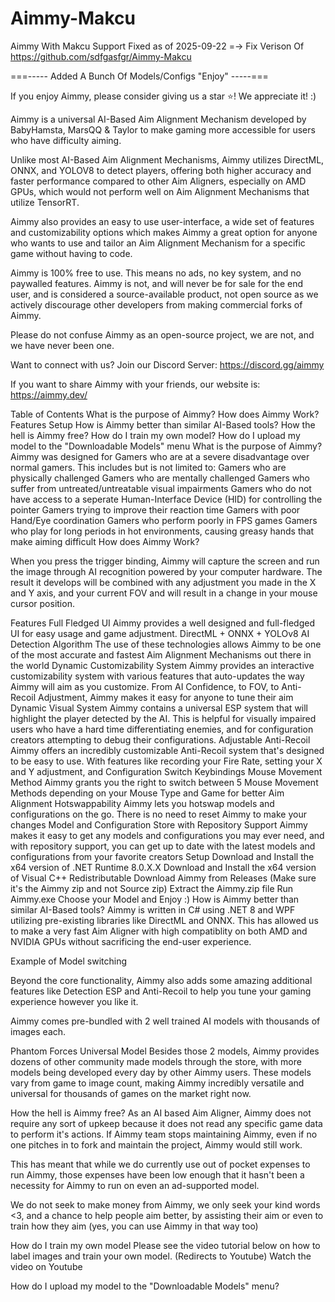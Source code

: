 # Aimmy-Makcu
Aimmy With Makcu Support Fixed as of 2025-09-22 =-> Fix Verison Of https://github.com/sdfgasfgr/Aimmy-Makcu

===----- Added A Bunch Of Models/Configs "Enjoy" -----===


If you enjoy Aimmy, please consider giving us a star ⭐! We appreciate it! :)



Aimmy is a universal AI-Based Aim Alignment Mechanism developed by BabyHamsta, MarsQQ & Taylor to make gaming more accessible for users who have difficulty aiming.

Unlike most AI-Based Aim Alignment Mechanisms, Aimmy utilizes DirectML, ONNX, and YOLOV8 to detect players, offering both higher accuracy and faster performance compared to other Aim Aligners, especially on AMD GPUs, which would not perform well on Aim Alignment Mechanisms that utilize TensorRT.

Aimmy also provides an easy to use user-interface, a wide set of features and customizability options which makes Aimmy a great option for anyone who wants to use and tailor an Aim Alignment Mechanism for a specific game without having to code.

Aimmy is 100% free to use. This means no ads, no key system, and no paywalled features. Aimmy is not, and will never be for sale for the end user, and is considered a source-available product, not open source as we actively discourage other developers from making commercial forks of Aimmy.

Please do not confuse Aimmy as an open-source project, we are not, and we have never been one.

Want to connect with us? Join our Discord Server: https://discord.gg/aimmy

If you want to share Aimmy with your friends, our website is: https://aimmy.dev/

Table of Contents
What is the purpose of Aimmy?
How does Aimmy Work?
Features
Setup
How is Aimmy better than similar AI-Based tools?
How the hell is Aimmy free?
How do I train my own model?
How do I upload my model to the "Downloadable Models" menu
What is the purpose of Aimmy?
Aimmy was designed for Gamers who are at a severe disadvantage over normal gamers.
This includes but is not limited to:
Gamers who are physically challenged
Gamers who are mentally challenged
Gamers who suffer from untreated/untreatable visual impairments
Gamers who do not have access to a seperate Human-Interface Device (HID) for controlling the pointer
Gamers trying to improve their reaction time
Gamers with poor Hand/Eye coordination
Gamers who perform poorly in FPS games
Gamers who play for long periods in hot environments, causing greasy hands that make aiming difficult
How does Aimmy Work?

When you press the trigger binding, Aimmy will capture the screen and run the image through AI recognition powered by your computer hardware. The result it develops will be combined with any adjustment you made in the X and Y axis, and your current FOV and will result in a change in your mouse cursor position.

Features
Full Fledged UI
Aimmy provides a well designed and full-fledged UI for easy usage and game adjustment.
DirectML + ONNX + YOLOv8 AI Detection Algorithm
The use of these technologies allows Aimmy to be one of the most accurate and fastest Aim Alignment Mechanisms out there in the world
Dynamic Customizability System
Aimmy provides an interactive customizability system with various features that auto-updates the way Aimmy will aim as you customize. From AI Confidence, to FOV, to Anti-Recoil Adjustment, Aimmy makes it easy for anyone to tune their aim
Dynamic Visual System
Aimmy contains a universal ESP system that will highlight the player detected by the AI. This is helpful for visually impaired users who have a hard time differentiating enemies, and for configuration creators attempting to debug their configurations.
Adjustable Anti-Recoil
Aimmy offers an incredibly customizable Anti-Recoil system that's designed to be easy to use. With features like recording your Fire Rate, setting your X and Y adjustment, and Configuration Switch Keybindings
Mouse Movement Method
Aimmy grants you the right to switch between 5 Mouse Movement Methods depending on your Mouse Type and Game for better Aim Alignment
Hotswappability
Aimmy lets you hotswap models and configurations on the go. There is no need to reset Aimmy to make your changes
Model and Configuration Store with Repository Support
Aimmy makes it easy to get any models and configurations you may ever need, and with repository support, you can get up to date with the latest models and configurations from your favorite creators
Setup
Download and Install the x64 version of .NET Runtime 8.0.X.X
Download and Install the x64 version of Visual C++ Redistributable
Download Aimmy from Releases (Make sure it's the Aimmy zip and not Source zip)
Extract the Aimmy.zip file
Run Aimmy.exe
Choose your Model and Enjoy :)
How is Aimmy better than similar AI-Based tools?
Aimmy is written in C# using .NET 8 and WPF utilizing pre-existing libraries like DirectML and ONNX. This has allowed us to make a very fast Aim Aligner with high compatiblity on both AMD and NVIDIA GPUs without sacrificing the end-user experience.

Example of Model switching

Beyond the core functionality, Aimmy also adds some amazing additional features like Detection ESP and Anti-Recoil to help you tune your gaming experience however you like it.

Aimmy comes pre-bundled with 2 well trained AI models with thousands of images each.

Phantom Forces
Universal Model
Besides those 2 models, Aimmy provides dozens of other community made models through the store, with more models being developed every day by other Aimmy users. These models vary from game to image count, making Aimmy incredibly versatile and universal for thousands of games on the market right now.

How the hell is Aimmy free?
As an AI based Aim Aligner, Aimmy does not require any sort of upkeep because it does not read any specific game data to perform it's actions. If Aimmy team stops maintaining Aimmy, even if no one pitches in to fork and maintain the project, Aimmy would still work.

This has meant that while we do currently use out of pocket expenses to run Aimmy, those expenses have been low enough that it hasn't been a necessity for Aimmy to run on even an ad-supported model.

We do not seek to make money from Aimmy, we only seek your kind words <3, and a chance to help people aim better, by assisting their aim or even to train how they aim (yes, you can use Aimmy in that way too)

How do I train my own model
Please see the video tutorial below on how to label images and train your own model. (Redirects to Youtube) Watch the video on Youtube

How do I upload my model to the "Downloadable Models" menu?
